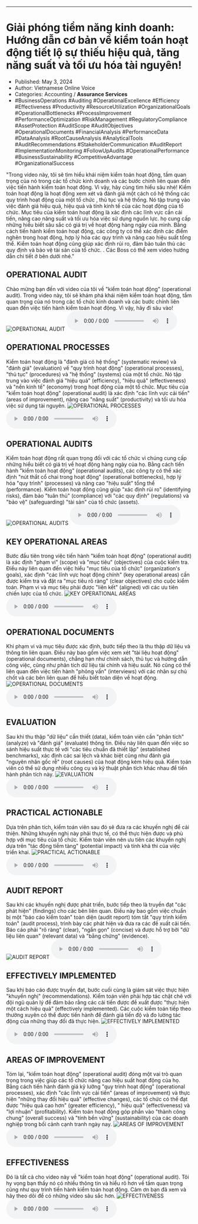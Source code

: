 
---

# Giải phóng tiềm năng kinh doanh: Hướng dẫn cơ bản về kiểm toán hoạt động tiết lộ sự thiếu hiệu quả, tăng năng suất và tối ưu hóa tài nguyên!

- Published: May 3, 2024
- Author: Vietnamese Online Voice
- Categories: Accounting / **Assurance Services**
- #BusinessOperations #Auditing #OperationalExcellence #Efficiency #Effectiveness #Productivity #ResourceUtilization #OrganizationalGoals #OperationalBottlenecks #ProcessImprovement #PerformanceOptimization #RiskManagement #RegulatoryCompliance #AssetProtection #AuditScope #AuditObjectives #OperationalDocuments #FinancialAnalysis #PerformanceData #DataAnalysis #RootCauseAnalysis #AnalyticalTools #AuditRecommendations #StakeholderCommunication #AuditReport #ImplementationMonitoring #FollowUpAudits #OperationalPerformance #BusinessSustainability #CompetitiveAdvantage #OrganizationalSuccess

"Trong video này, tôi sẽ tìm hiểu khái niệm kiểm toán hoạt động, tầm quan trọng của nó trong các tổ chức kinh doanh và các bước chính liên quan đến việc tiến hành kiểm toán hoạt động. Vì vậy, hãy cùng tìm hiểu sâu nhé! Kiểm toán hoạt động là hoạt động xem xét và đánh giá một cách có hệ thống các quy trình hoạt động của một tổ chức , thủ tục và hệ thống. Nó tập trung vào việc đánh giá hiệu quả, hiệu quả và tính kinh tế của các hoạt động của tổ chức. Mục tiêu của kiểm toán hoạt động là xác định các lĩnh vực cần cải tiến, nâng cao năng suất và tối ưu hóa việc sử dụng nguồn lực. họ cung cấp những hiểu biết sâu sắc có giá trị về hoạt động hàng ngày của mình. Bằng cách tiến hành kiểm toán hoạt động, các công ty có thể xác định các điểm nghẽn trong hoạt động, hợp lý hóa các quy trình và nâng cao hiệu suất tổng thể. Kiểm toán hoạt động cũng giúp xác định rủi ro, đảm bảo tuân thủ các quy định và bảo vệ tài sản của tổ chức. . Các Boss có thể xem video hướng dẫn chi tiết ở bên dưới nhé."


## OPERATIONAL AUDIT

Chào mừng bạn đến với video của tôi về "kiểm toán hoạt động" (operational audit). Trong video này, tôi sẽ khám phá khái niệm kiểm toán hoạt động, tầm quan trọng của nó trong các tổ chức kinh doanh và các bước chính liên quan đến việc tiến hành kiểm toán hoạt động. Vì vậy, hãy đi sâu vào!
![OPERATIONAL AUDIT](https://http-archiver-apis-production-80.schnworks.com/storage/images/transitions/2024-05-03/transition-9377669654-Montserrat-Regular-4A148C.jpg)
<audio controls>
    <source src="https://http-archiver-apis-production-80.schnworks.com/storage/storage/audio/file-1030290833.mp3" type="audio/mpeg">
</audio>



## OPERATIONAL PROCESSES

Kiểm toán hoạt động là "đánh giá có hệ thống" (systematic review) và "đánh giá" (evaluation) về "quy trình hoạt động" (operational processes), "thủ tục" (procedures) và "hệ thống" (systems) của một tổ chức. Nó tập trung vào việc đánh giá "hiệu quả" (efficiency), "hiệu quả" (effectiveness) và "nền kinh tế" (economy) trong hoạt động của một tổ chức. Mục tiêu của "kiểm toán hoạt động" (operational audit) là xác định "các lĩnh vực cải tiến" (areas of improvement), nâng cao "năng suất" (productivity) và tối ưu hóa việc sử dụng tài nguyên.
![OPERATIONAL PROCESSES](https://http-archiver-apis-production-80.schnworks.com/storage/images/transitions/2024-05-03/transition--29368453120-Montserrat-Thin-9C27B0.jpg)
<audio controls>
    <source src="https://http-archiver-apis-production-80.schnworks.com/storage/storage/audio/file-16781466159.mp3" type="audio/mpeg">
</audio>



## OPERATIONAL AUDITS

Kiểm toán hoạt động rất quan trọng đối với các tổ chức vì chúng cung cấp những hiểu biết có giá trị về hoạt động hàng ngày của họ. Bằng cách tiến hành "kiểm toán hoạt động" (operational audits), các công ty có thể xác định "nút thắt cổ chai trong hoạt động" (operational bottlenecks), hợp lý hóa "quy trình" (processes) và nâng cao "hiệu suất" tổng thể (performance). Kiểm toán hoạt động cũng giúp "xác định rủi ro" (identifying risks), đảm bảo "tuân thủ" (compliance) với "các quy định" (regulations) và "bảo vệ" (safeguarding) "tài sản" của tổ chức (assets).
![OPERATIONAL AUDITS](https://http-archiver-apis-production-80.schnworks.com/storage/images/transitions/2024-05-03/transition--3227424913-Montserrat-Thin-303F9F.jpg)
<audio controls>
    <source src="https://http-archiver-apis-production-80.schnworks.com/storage/storage/audio/file-17955775496.mp3" type="audio/mpeg">
</audio>



## KEY OPERATIONAL AREAS

Bước đầu tiên trong việc tiến hành "kiểm toán hoạt động" (operational audit) là xác định "phạm vi" (scope) và "mục tiêu" (objectives) của cuộc kiểm tra. Điều này liên quan đến việc hiểu "mục tiêu của tổ chức" (organization's goals), xác định "các lĩnh vực hoạt động chính" (key operational areas) cần được kiểm tra và đặt ra "mục tiêu rõ ràng" (clear objectives) cho cuộc kiểm toán. Phạm vi và mục tiêu phải được "liên kết" (aligned) với các ưu tiên chiến lược của tổ chức.
![KEY OPERATIONAL AREAS](https://http-archiver-apis-production-80.schnworks.com/storage/images/transitions/2024-05-03/transition--33269917647-Montserrat-SemiBold-9C27B0.jpg)
<audio controls>
    <source src="https://http-archiver-apis-production-80.schnworks.com/storage/storage/audio/file-4158441301.mp3" type="audio/mpeg">
</audio>



## OPERATIONAL DOCUMENTS

Khi phạm vi và mục tiêu được xác định, bước tiếp theo là thu thập dữ liệu và thông tin liên quan. Điều này bao gồm việc xem xét "tài liệu hoạt động" (operational documents), chẳng hạn như chính sách, thủ tục và hướng dẫn công việc, cũng như phân tích dữ liệu tài chính và hiệu suất. Nó cũng có thể liên quan đến việc tiến hành "phỏng vấn" (interviews) với các nhân sự chủ chốt và các bên liên quan để hiểu biết toàn diện về hoạt động.
![OPERATIONAL DOCUMENTS](https://http-archiver-apis-production-80.schnworks.com/storage/images/transitions/2024-05-03/transition-3779889077-Montserrat-SemiBold-673AB7.jpg)
<audio controls>
    <source src="https://http-archiver-apis-production-80.schnworks.com/storage/storage/audio/file-6572748207.mp3" type="audio/mpeg">
</audio>



## EVALUATION

Sau khi thu thập "dữ liệu" cần thiết (data), kiểm toán viên cần "phân tích" (analyze) và "đánh giá" (evaluate) thông tin. Điều này liên quan đến việc so sánh hiệu suất thực tế với "các tiêu chuẩn đã thiết lập" (established benchmarks), xác định các sai lệch và khác biệt cũng như đánh giá "nguyên nhân gốc rễ" (root causes) của hoạt động kém hiệu quả. Kiểm toán viên có thể sử dụng nhiều công cụ và kỹ thuật phân tích khác nhau để tiến hành phân tích này.
![EVALUATION](https://http-archiver-apis-production-80.schnworks.com/storage/images/transitions/2024-05-03/transition--69314122029-Montserrat-Bold-7B1FA2.jpg)
<audio controls>
    <source src="https://http-archiver-apis-production-80.schnworks.com/storage/storage/audio/file-17799186611.mp3" type="audio/mpeg">
</audio>



## PRACTICAL ACTIONABLE

Dựa trên phân tích, kiểm toán viên sau đó sẽ đưa ra các khuyến nghị để cải thiện. Những khuyến nghị này phải thực tế, có thể thực hiện được và phù hợp với mục tiêu của tổ chức. Kiểm toán viên nên ưu tiên các khuyến nghị dựa trên "tác động tiềm tàng" (potential impact) và tính khả thi của việc triển khai.
![PRACTICAL ACTIONABLE](https://http-archiver-apis-production-80.schnworks.com/storage/images/transitions/2024-05-03/transition--20200043944-Montserrat-Medium-512DA8.jpg)
<audio controls>
    <source src="https://http-archiver-apis-production-80.schnworks.com/storage/storage/audio/file-4531390504.mp3" type="audio/mpeg">
</audio>



## AUDIT REPORT

Sau khi các khuyến nghị được phát triển, bước tiếp theo là truyền đạt "các phát hiện" (findings) cho các bên liên quan. Điều này bao gồm việc chuẩn bị một "báo cáo kiểm toán" toàn diện (audit report) tóm tắt "quy trình kiểm toán" (audit process), trình bày các phát hiện và đưa ra các đề xuất cải tiến. Báo cáo phải "rõ ràng" (clear), "ngắn gọn" (concise) và được hỗ trợ bởi "dữ liệu liên quan" (relevant data) và "bằng chứng" (evidence).
![AUDIT REPORT](https://http-archiver-apis-production-80.schnworks.com/storage/images/transitions/2024-05-03/transition-13204941091-Montserrat-ExtraBold-4A148C.jpg)
<audio controls>
    <source src="https://http-archiver-apis-production-80.schnworks.com/storage/storage/audio/file-29299692642.mp3" type="audio/mpeg">
</audio>



## EFFECTIVELY IMPLEMENTED

Sau khi báo cáo được truyền đạt, bước cuối cùng là giám sát việc thực hiện "khuyến nghị" (recommendations). Kiểm toán viên phải hợp tác chặt chẽ với đội ngũ quản lý để đảm bảo rằng các cải tiến được đề xuất được "thực hiện một cách hiệu quả" (effectively implemented). Các cuộc kiểm toán tiếp theo thường xuyên có thể được tiến hành để đánh giá tiến độ và đo lường tác động của những thay đổi đã thực hiện.
![EFFECTIVELY IMPLEMENTED](https://http-archiver-apis-production-80.schnworks.com/storage/images/transitions/2024-05-03/transition-12195444168-Montserrat-ExtraBold-283593.jpg)
<audio controls>
    <source src="https://http-archiver-apis-production-80.schnworks.com/storage/storage/audio/file-17910105807.mp3" type="audio/mpeg">
</audio>



## AREAS OF IMPROVEMENT

Tóm lại, "kiểm toán hoạt động" (operational audit) đóng một vai trò quan trọng trong việc giúp các tổ chức nâng cao hiệu suất hoạt động của họ. Bằng cách tiến hành đánh giá kỹ lưỡng "quy trình hoạt động" (operational processes), xác định "các lĩnh vực cải tiến" (areas of improvement) và thực hiện "những thay đổi hiệu quả" (effective changes), các tổ chức có thể đạt được "hiệu quả cao hơn" (greater efficiency), " hiệu quả" (effectiveness) và "lợi nhuận" (profitability). Kiểm toán hoạt động góp phần vào "thành công chung" (overall success) và "tính bền vững" (sustainability) của các doanh nghiệp trong bối cảnh cạnh tranh ngày nay.
![AREAS OF IMPROVEMENT](https://http-archiver-apis-production-80.schnworks.com/storage/images/transitions/2024-05-03/transition--61522836902-Montserrat-Thin-1A237E.jpg)
<audio controls>
    <source src="https://http-archiver-apis-production-80.schnworks.com/storage/storage/audio/file-10334854132.mp3" type="audio/mpeg">
</audio>



## EFFECTIVENESS

Đó là tất cả cho video này về "kiểm toán hoạt động" (operational audit). Tôi hy vọng bạn thấy nó có nhiều thông tin và hiểu rõ hơn về tầm quan trọng cũng như quy trình tiến hành kiểm toán hoạt động. Cảm ơn bạn đã xem và hãy theo dõi để có những video sâu sắc hơn.
![EFFECTIVENESS](https://http-archiver-apis-production-80.schnworks.com/storage/images/transitions/2024-05-03/transition--10883525897-Montserrat-Thin-004895.jpg)
<audio controls>
    <source src="https://http-archiver-apis-production-80.schnworks.com/storage/storage/audio/file-3241339210.mp3" type="audio/mpeg">
</audio>

